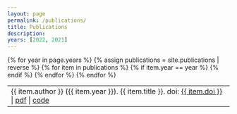 ```yaml
---
layout: page
permalink: /publications/
title: Publications
description:
years: [2022, 2021]
---
```


<table>
{% for year in page.years %}
<!-- #### {{ year }} -->
  {% assign publications = site.publications | reverse %}
    {% for item in publications %}
      {% if item.year == year %}
        <tr class="noBorder">
          <td>{{ item.author }} ({{ item.year }}). {{ item.title }}. doi: <a href="https://doi.org/{{ item.doi }}">{{ item.doi }}</a> | <a href="/assets/pdf/{{ item.pdf }}">pdf</a> | <a href="{{ item.code }}">code</a> </td>
        </tr>
      {% endif %}
    {% endfor %}
{% endfor %}
</table>

